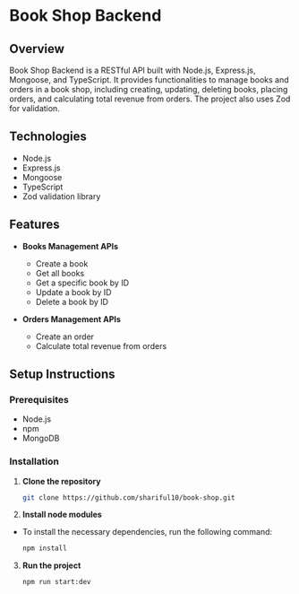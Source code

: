 # Book Shop Backend

## Overview

Book Shop Backend is a RESTful API built with Node.js, Express.js, Mongoose, and TypeScript. It provides functionalities to manage books and orders in a book shop, including creating, updating, deleting books, placing orders, and calculating total revenue from orders. The project also uses Zod for validation.

## Technologies

- Node.js
- Express.js
- Mongoose
- TypeScript
- Zod validation library

## Features

- **Books Management APIs**

  - Create a book
  - Get all books
  - Get a specific book by ID
  - Update a book by ID
  - Delete a book by ID

- **Orders Management APIs**
  - Create an order
  - Calculate total revenue from orders

## Setup Instructions

### Prerequisites

- Node.js
- npm
- MongoDB

### Installation

1. **Clone the repository**

   ```bash
   git clone https://github.com/shariful10/book-shop.git
   ```

2. **Install node modules**

- To install the necessary dependencies, run the following command:

  ```bash
  npm install
  ```

3. **Run the project**

   ```bash
   npm run start:dev
   ```
